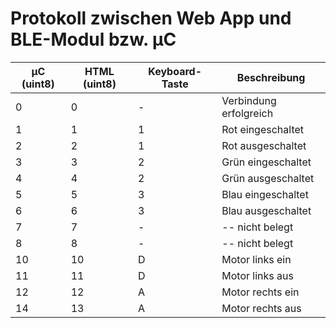 
# Protokoll zwischen Web App und BLE-Modul bzw. µC

|µC (uint8)    |HTML (uint8)    |Keyboard-Taste  |Beschreibung                     |
|--------------|----------------|----------------|---------------------------------|
|0             |0               |-               |Verbindung erfolgreich           |
|1             |1               |1               |Rot eingeschaltet                |
|2             |2               |1               |Rot ausgeschaltet                |
|3             |3               |2               |Grün eingeschaltet               |
|4             |4               |2               |Grün ausgeschaltet               |
|5             |5               |3               |Blau eingeschaltet               |
|6             |6               |3               |Blau ausgeschaltet               |
|7             |7               |-               |-- nicht belegt                  |
|8             |8               |-               |-- nicht belegt                  |
|10            |10              |D               |Motor links ein                  |
|11            |11              |D               |Motor links aus                  |
|12            |12              |A               |Motor rechts ein                 |
|14            |13              |A               |Motor rechts aus                 |
